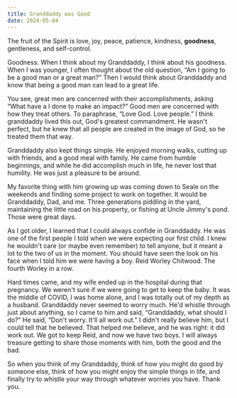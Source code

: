 ```yaml
---
title: Granddaddy was Good
date: 2024-05-04
---
```


The fruit of the Spirit is love, joy, peace, patience, kindness, **goodness**, gentleness, and self-control.

Goodness. When I think about my Granddaddy, I think about his goodness. When I was younger, I often thought about the old question, “Am I going to be a good man or a great man?” Then I would think about Granddaddy and know that being a good man can lead to a great life.

You see, great men are concerned with their accomplishments, asking “What have a I done to make an impact?” Good men are concerned with how they treat others. To paraphrase, “Love God. Love people.” I think granddaddy lived this out, God's greatest commandment. He wasn't perfect, but he knew that all people are created in the image of God, so he treated them that way.

Granddaddy also kept things simple. He enjoyed morning walks, cutting up with friends, and a good meal with family. He came from humble beginnings, and while he did accomplish much in life, he never lost that humility. He was just a pleasure to be around.

My favorite thing with him growing up was coming down to Seale on the weekends and finding some project to work on together. It would be Granddaddy, Dad, and me. Three generations piddling in the yard, maintaining the little road on his property, or fishing at Uncle Jimmy's pond. Those were great days.

As I got older, I learned that I could always confide in Granddaddy. He was one of the first people I told when we were expecting our first child. I knew he wouldn't care (or maybe even remember) to tell anyone, but it meant a lot to the two of us in the moment. You should have seen the look on his face when I told him we were having a boy. Reid Worley Chitwood. The fourth Worley in a row.

Hard times came, and my wife ended up in the hospital during that pregnancy. We weren't sure if we were going to get to keep the baby. It was the middle of COVID, I was home alone, and I was totally out of my depth as a husband. Granddaddy never seemed to worry much. He'd whistle through just about anything, so I came to him and said, “Granddaddy, what should I do?” He said, “Don't worry. It'll all work out.” I didn't really believe him, but I could tell that he believed. That helped me believe, and he was right: it did work out. We got to keep Reid, and now we have two boys. I will always treasure getting to share those moments with him, both the good and the bad.

So when you think of my Granddaddy, think of how you might do good by someone else, think of how you might enjoy the simple things in life, and finally try to whistle your way through whatever worries you have. Thank you.
